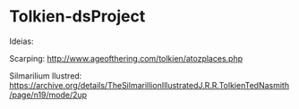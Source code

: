 # Tolkien-dsProject

Ideias:

Scarping: http://www.ageofthering.com/tolkien/atozplaces.php


Silmarilium Ilustred: https://archive.org/details/TheSilmarillionIllustratedJ.R.R.TolkienTedNasmith/page/n19/mode/2up

